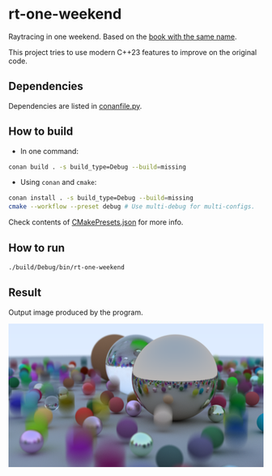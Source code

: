 # rt-one-weekend
Raytracing in one weekend. Based on the [book with the same name](https://raytracing.github.io/books/RayTracingInOneWeekend.html).

This project tries to use modern C++23 features to improve on the original code.

## Dependencies
Dependencies are listed in [conanfile.py](./conanfile.py).

## How to build
* In one command:
```sh
conan build . -s build_type=Debug --build=missing
```

* Using `conan` and `cmake`:
```sh
conan install . -s build_type=Debug --build=missing
cmake --workflow --preset debug # Use multi-debug for multi-configs.
```
Check contents of [CMakePresets.json](./CMakePresets.json) for more info.

## How to run
```sh
./build/Debug/bin/rt-one-weekend
```

## Result
Output image produced by the program.

![Image](./output/image.png "Image")
